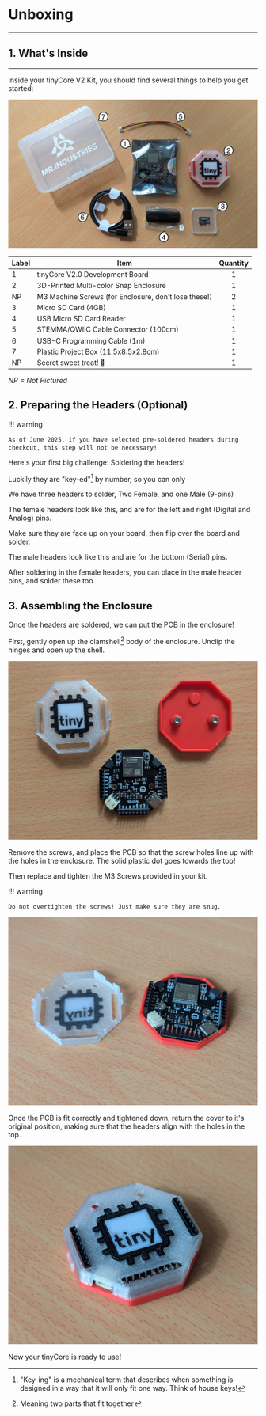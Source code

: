 # Unboxing
---

## 1. What's Inside
---

Inside your tinyCore V2 Kit, you should find several things to help you get started:

![image1.png](unboxing\PXL_20250605_155600247.jpg)

| Label | Item        | Quantity                             |
| ----- | ----------- | :------------------------------------: |
| 1 | tinyCore V2.0 Development Board |	                        1 |
| 2 | 3D-Printed Multi-color Snap Enclosure | 	                1 | 
| NP | M3 Machine Screws (for Enclosure, don't lose these!) |   2 | 
| 3 | Micro SD Card (4GB) | 	                                1 | 
| 4 | USB Micro SD Card Reader| 	                            1 | 
| 5 | STEMMA/QWIIC Cable Connector (100cm) | 	                1 | 
| 6 | USB-C Programming Cable (1m) | 	                        1 | 
| 7 | Plastic Project Box (11.5x8.5x2.8cm) | 	                1 | 
| NP | Secret sweet treat! 🤫 | 	                           1 | 

*NP = Not Pictured*

## 2. Preparing the Headers (Optional) 

!!! warning

    As of June 2025, if you have selected pre-soldered headers during checkout, this step will not be necessary!

Here's your first big challenge: Soldering the headers!

Luckily they are "key-ed"[^1] by number, so you can only 

[^1]: "Key-ing" is a mechanical term that describes when something is designed in a way that it will only fit one way. Think of house keys!

We have three headers to solder, Two Female, and one Male (9-pins)

The female headers look like this, and are for the left and right (Digital and Analog) pins. 

Make sure they are face up on your board, then flip over the board and solder.

The male headers look like this and are for the bottom (Serial) pins. 

After soldering in the female headers, you can place in the male header pins, and solder these too. 

## 3. Assembling the Enclosure

Once the headers are soldered, we can put the PCB in the enclosure!

First, gently open up the clamshell[^2] body of the enclosure. Unclip the hinges and open up the shell. 

![image2.png](unboxing\PXL_20250605_161000574.jpg)

[^2]: Meaning two parts that fit together

Remove the screws, and place the PCB so that the screw holes line up with the holes in the enclosure. The solid plastic dot goes towards the top!

Then replace and tighten the M3 Screws provided in your kit.

!!! warning

    Do not overtighten the screws! Just make sure they are snug.

![image3.png](unboxing\PXL_20250605_161500472.jpg)

Once the PCB is fit correctly and tightened down, return the cover to it's original position, making sure that the headers align with the holes in the top.

![image4.png](unboxing\PXL_20250605_161428908.jpg)

Now your tinyCore is ready to use!